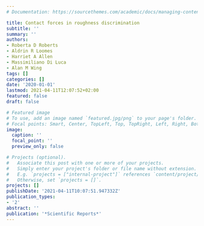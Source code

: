 ```yaml
---
# Documentation: https://sourcethemes.com/academic/docs/managing-content/

title: Contact forces in roughness discrimination
subtitle: ''
summary: ''
authors:
- Roberta D Roberts
- Aldrin R Loomes
- Harriet A Allen
- Massimiliano Di Luca
- Alan M Wing
tags: []
categories: []
date: '2020-01-01'
lastmod: 2021-04-11T12:07:52+02:00
featured: false
draft: false

# Featured image
# To use, add an image named `featured.jpg/png` to your page's folder.
# Focal points: Smart, Center, TopLeft, Top, TopRight, Left, Right, BottomLeft, Bottom, BottomRight.
image:
  caption: ''
  focal_point: ''
  preview_only: false

# Projects (optional).
#   Associate this post with one or more of your projects.
#   Simply enter your project's folder or file name without extension.
#   E.g. `projects = ["internal-project"]` references `content/project/deep-learning/index.md`.
#   Otherwise, set `projects = []`.
projects: []
publishDate: '2021-04-11T10:07:51.947332Z'
publication_types:
- '2'
abstract: ''
publication: '*Scientific Reports*'
---
```

